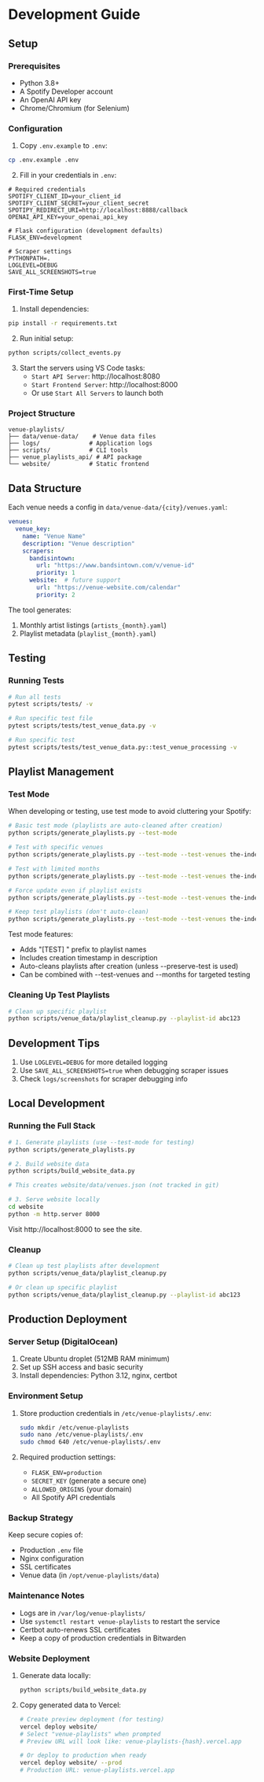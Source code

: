 # Development Guide

## Setup

### Prerequisites
- Python 3.8+
- A Spotify Developer account
- An OpenAI API key
- Chrome/Chromium (for Selenium)

### Configuration
1. Copy `.env.example` to `.env`:
```bash
cp .env.example .env
```

2. Fill in your credentials in `.env`:
```env
# Required credentials
SPOTIFY_CLIENT_ID=your_client_id
SPOTIFY_CLIENT_SECRET=your_client_secret
SPOTIPY_REDIRECT_URI=http://localhost:8888/callback
OPENAI_API_KEY=your_openai_api_key

# Flask configuration (development defaults)
FLASK_ENV=development

# Scraper settings
PYTHONPATH=.
LOGLEVEL=DEBUG
SAVE_ALL_SCREENSHOTS=true
```

### First-Time Setup
1. Install dependencies:
```bash
pip install -r requirements.txt
```

2. Run initial setup:
```bash
python scripts/collect_events.py
```

3. Start the servers using VS Code tasks:
   - `Start API Server`: http://localhost:8080
   - `Start Frontend Server`: http://localhost:8000
   - Or use `Start All Servers` to launch both

### Project Structure
```
venue-playlists/
├── data/venue-data/    # Venue data files
├── logs/              # Application logs
├── scripts/           # CLI tools
├── venue_playlists_api/ # API package
└── website/           # Static frontend
```

## Data Structure

Each venue needs a config in `data/venue-data/{city}/venues.yaml`:
```yaml
venues:
  venue_key:
    name: "Venue Name"
    description: "Venue description"
    scrapers:
      bandisintown:
        url: "https://www.bandsintown.com/v/venue-id"
        priority: 1
      website:  # future support
        url: "https://venue-website.com/calendar"
        priority: 2
```

The tool generates:
1. Monthly artist listings (`artists_{month}.yaml`)
2. Playlist metadata (`playlist_{month}.yaml`)

## Testing

### Running Tests
```bash
# Run all tests
pytest scripts/tests/ -v

# Run specific test file
pytest scripts/tests/test_venue_data.py -v

# Run specific test
pytest scripts/tests/test_venue_data.py::test_venue_processing -v
```

## Playlist Management

### Test Mode
When developing or testing, use test mode to avoid cluttering your Spotify:

```bash
# Basic test mode (playlists are auto-cleaned after creation)
python scripts/generate_playlists.py --test-mode

# Test with specific venues
python scripts/generate_playlists.py --test-mode --test-venues the-independent the-fillmore

# Test with limited months
python scripts/generate_playlists.py --test-mode --test-venues the-independent --months 1

# Force update even if playlist exists
python scripts/generate_playlists.py --test-mode --test-venues the-independent --months 1 --force

# Keep test playlists (don't auto-clean)
python scripts/generate_playlists.py --test-mode --test-venues the-independent --preserve-test
```

Test mode features:
- Adds "[TEST] " prefix to playlist names
- Includes creation timestamp in description
- Auto-cleans playlists after creation (unless --preserve-test is used)
- Can be combined with --test-venues and --months for targeted testing

### Cleaning Up Test Playlists
```bash
# Clean up specific playlist
python scripts/venue_data/playlist_cleanup.py --playlist-id abc123
```

## Development Tips
1. Use `LOGLEVEL=DEBUG` for more detailed logging
2. Use `SAVE_ALL_SCREENSHOTS=true` when debugging scraper issues
3. Check `logs/screenshots` for scraper debugging info

## Local Development

### Running the Full Stack
```bash
# 1. Generate playlists (use --test-mode for testing)
python scripts/generate_playlists.py

# 2. Build website data
python scripts/build_website_data.py

# This creates website/data/venues.json (not tracked in git)

# 3. Serve website locally
cd website
python -m http.server 8000
```

Visit http://localhost:8000 to see the site.

### Cleanup
```bash
# Clean up test playlists after development
python scripts/venue_data/playlist_cleanup.py

# Or clean up specific playlist
python scripts/venue_data/playlist_cleanup.py --playlist-id abc123
```

## Production Deployment

### Server Setup (DigitalOcean)
1. Create Ubuntu droplet (512MB RAM minimum)
2. Set up SSH access and basic security
3. Install dependencies: Python 3.12, nginx, certbot

### Environment Setup
1. Store production credentials in `/etc/venue-playlists/.env`:
   ```bash
   sudo mkdir /etc/venue-playlists
   sudo nano /etc/venue-playlists/.env
   sudo chmod 640 /etc/venue-playlists/.env
   ```

2. Required production settings:
   - `FLASK_ENV=production`
   - `SECRET_KEY` (generate a secure one)
   - `ALLOWED_ORIGINS` (your domain)
   - All Spotify API credentials

### Backup Strategy
Keep secure copies of:
- Production `.env` file
- Nginx configuration
- SSL certificates
- Venue data (in `/opt/venue-playlists/data`)

### Maintenance Notes
- Logs are in `/var/log/venue-playlists/`
- Use `systemctl restart venue-playlists` to restart the service
- Certbot auto-renews SSL certificates
- Keep a copy of production credentials in Bitwarden

### Website Deployment
1. Generate data locally:
   ```bash
   python scripts/build_website_data.py
   ```

2. Copy generated data to Vercel:
   ```bash
   # Create preview deployment (for testing)
   vercel deploy website/
   # Select "venue-playlists" when prompted
   # Preview URL will look like: venue-playlists-{hash}.vercel.app
   
   # Or deploy to production when ready
   vercel deploy website/ --prod
   # Production URL: venue-playlists.vercel.app
   ``` 